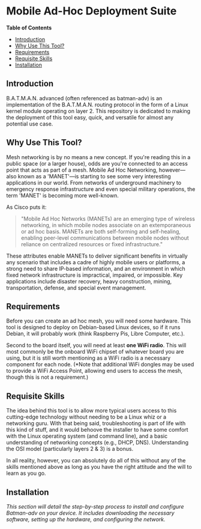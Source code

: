 # Mobile Ad-Hoc Deployment Suite

**Table of Contents**
- [Introduction](#introduction)
- [Why Use This Tool?](#why-use-this-tool)
- [Requirements](#requirements)
- [Requisite Skills](#requisite-skills)
- [Installation](#installation)

## Introduction
B.A.T.M.A.N. advanced (often referenced as batman-adv) is an implementation of the B.A.T.M.A.N. routing protocol in the form of a Linux kernel module operating on layer 2. This repository is dedicated to making the deployment of this tool easy, quick, and versatile for almost any potential use case.

## Why Use This Tool?
Mesh networking is by no means a new concept. If you're reading this in a public space (or a larger house), odds are you're connected to an access point that acts as part of a mesh. Mobile Ad Hoc Networking, however—also known as a 'MANET'—is starting to see some very interesting applications in our world. From networks of underground machinery to emergency response infrastructure and even special military operations, the term 'MANET' is becoming more well-known.

As Cisco puts it:
> "Mobile Ad Hoc Networks (MANETs) are an emerging type of wireless networking, in which mobile nodes associate on an extemporaneous or ad hoc basis. MANETs are both self-forming and self-healing, enabling peer-level communications between mobile nodes without reliance on centralized resources or fixed infrastructure."

These attributes enable MANETs to deliver significant benefits in virtually any scenario that includes a cadre of highly mobile users or platforms, a strong need to share IP-based information, and an environment in which fixed network infrastructure is impractical, impaired, or impossible. Key applications include disaster recovery, heavy construction, mining, transportation, defense, and special event management.

## Requirements
Before you can create an ad hoc mesh, you will need some hardware. This tool is designed to deploy on Debian-based Linux devices, so if it runs Debian, it will probably work (think Raspberry Pis, Libre Computer, etc.).

Second to the board itself, you will need at least **one WiFi radio**. This will most commonly be the onboard WiFi chipset of whatever board you are using, but it is still worth mentioning as a WiFi radio is a necessary component for each node. (*Note that additional WiFi dongles may be used to provide a WiFi Access Point, allowing end users to access the mesh, though this is not a requirement.)

## Requisite Skills
The idea behind this tool is to allow more typical users access to this cutting-edge technology without needing to be a Linux whiz or a networking guru. With that being said, troubleshooting is part of life with this kind of stuff, and it would behoove the installer to have some comfort with the Linux operating system (and command line), and a basic understanding of networking concepts (e.g., DHCP, DNS). Understanding the OSI model (particularly layers 2 & 3) is a bonus.

In all reality, however, you can absolutely do all of this without any of the skills mentioned above as long as you have the right attitude and the will to learn as you go.

## Installation
*This section will detail the step-by-step process to install and configure Batman-adv on your device. It includes downloading the necessary software, setting up the hardware, and configuring the network.*

